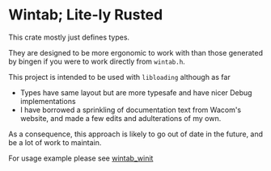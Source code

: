 # Wintab; Lite-ly Rusted

This crate mostly just defines types.

They are designed to be more ergonomic to work with than those generated by
bingen if you were to work directly from `wintab.h`.

This project is intended to be used with `libloading` although as far

- Types have same layout but are more typesafe and have nicer Debug implementations
- I have borrowed a sprinkling of documentation text from Wacom's website, and
  made a few edits and adulterations of my own.

As a consequence, this approach is likely to go out of date in the future,
and be a lot of work to maintain.

For usage example please see [wintab_winit](../wintab_winit/)